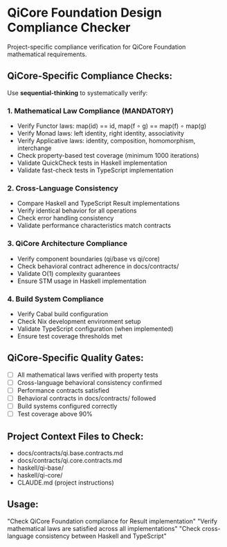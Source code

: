 # QiCore Foundation Design Compliance Checker

Project-specific compliance verification for QiCore Foundation mathematical requirements.

## QiCore-Specific Compliance Checks:
Use **sequential-thinking** to systematically verify:

### 1. Mathematical Law Compliance (MANDATORY)
- Verify Functor laws: map(id) == id, map(f ∘ g) == map(f) ∘ map(g)
- Verify Monad laws: left identity, right identity, associativity
- Verify Applicative laws: identity, composition, homomorphism, interchange
- Check property-based test coverage (minimum 1000 iterations)
- Validate QuickCheck tests in Haskell implementation
- Validate fast-check tests in TypeScript implementation

### 2. Cross-Language Consistency
- Compare Haskell and TypeScript Result<T> implementations
- Verify identical behavior for all operations
- Check error handling consistency
- Validate performance characteristics match contracts

### 3. QiCore Architecture Compliance
- Verify component boundaries (qi/base vs qi/core)
- Check behavioral contract adherence in docs/contracts/
- Validate O(1) complexity guarantees
- Ensure STM usage in Haskell implementation

### 4. Build System Compliance
- Verify Cabal build configuration
- Check Nix development environment setup
- Validate TypeScript configuration (when implemented)
- Ensure test coverage thresholds met

## QiCore-Specific Quality Gates:
- [ ] All mathematical laws verified with property tests
- [ ] Cross-language behavioral consistency confirmed
- [ ] Performance contracts satisfied
- [ ] Behavioral contracts in docs/contracts/ followed
- [ ] Build systems configured correctly
- [ ] Test coverage above 90%

## Project Context Files to Check:
- docs/contracts/qi.base.contracts.md
- docs/contracts/qi.core.contracts.md
- haskell/qi-base/
- haskell/qi-core/
- CLAUDE.md (project instructions)

## Usage:
"Check QiCore Foundation compliance for Result<T> implementation"
"Verify mathematical laws are satisfied across all implementations"
"Check cross-language consistency between Haskell and TypeScript"